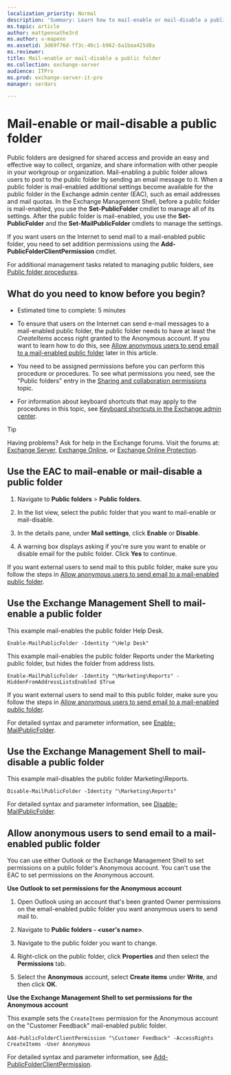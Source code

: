 ```yaml
---
localization_priority: Normal
description: 'Summary: Learn how to mail-enable or mail-disable a public folder with the Exchange admin center (EAC) or with the Exchange Management Shell.'
ms.topic: article
author: mattpennathe3rd
ms.author: v-mapenn
ms.assetid: 3d69f76d-ff3c-46c1-b962-6a1baa425d8a
ms.reviewer:
title: Mail-enable or mail-disable a public folder
ms.collection: exchange-server
audience: ITPro
ms.prod: exchange-server-it-pro
manager: serdars

---
```


# Mail-enable or mail-disable a public folder

Public folders are designed for shared access and provide an easy and effective way to collect, organize, and share information with other people in your workgroup or organization. Mail-enabling a public folder allows users to post to the public folder by sending an email message to it. When a public folder is mail-enabled additional settings become available for the public folder in the Exchange admin center (EAC), such as email addresses and mail quotas. In the Exchange Management Shell, before a public folder is mail-enabled, you use the **Set-PublicFolder** cmdlet to manage all of its settings. After the public folder is mail-enabled, you use the **Set-PublicFolder** and the **Set-MailPublicFolder** cmdlets to manage the settings.

If you want users on the Internet to send mail to a mail-enabled public folder, you need to set addition permissions using the **Add-PublicFolderClientPermission** cmdlet.

For additional management tasks related to managing public folders, see [Public folder procedures](procedures.md).

## What do you need to know before you begin?

- Estimated time to complete: 5 minutes

- To ensure that users on the Internet can send e-mail messages to a mail-enabled public folder, the public folder needs to have at least the _CreateItems_ access right granted to the Anonymous account. If you want to learn how to do this, see [Allow anonymous users to send email to a mail-enabled public folder](#allow-anonymous-users-to-send-email-to-a-mail-enabled-public-folder) later in this article.

- You need to be assigned permissions before you can perform this procedure or procedures. To see what permissions you need, see the "Public folders" entry in the [Sharing and collaboration permissions](../../permissions/feature-permissions/sharing-and-collaboration-permissions.md) topic.

- For information about keyboard shortcuts that may apply to the procedures in this topic, see [Keyboard shortcuts in the Exchange admin center](../../about-documentation/exchange-admin-center-keyboard-shortcuts.md).

> [!TIP]
> Having problems? Ask for help in the Exchange forums. Visit the forums at: [Exchange Server](https://go.microsoft.com/fwlink/p/?linkId=60612), [Exchange Online](https://go.microsoft.com/fwlink/p/?linkId=267542), or [Exchange Online Protection](https://go.microsoft.com/fwlink/p/?linkId=285351).

## Use the EAC to mail-enable or mail-disable a public folder

1. Navigate to **Public folders** \> **Public folders**.

2. In the list view, select the public folder that you want to mail-enable or mail-disable.

3. In the details pane, under **Mail settings**, click **Enable** or **Disable**.

4. A warning box displays asking if you're sure you want to enable or disable email for the public folder. Click **Yes** to continue.

If you want external users to send mail to this public folder, make sure you follow the steps in [Allow anonymous users to send email to a mail-enabled public folder](#allow-anonymous-users-to-send-email-to-a-mail-enabled-public-folder).

## Use the Exchange Management Shell to mail-enable a public folder

This example mail-enables the public folder Help Desk.

```
Enable-MailPublicFolder -Identity "\Help Desk"
```

This example mail-enables the public folder Reports under the Marketing public folder, but hides the folder from address lists.

```
Enable-MailPublicFolder -Identity "\Marketing\Reports" -HiddenFromAddressListsEnabled $True
```

If you want external users to send mail to this public folder, make sure you follow the steps in [Allow anonymous users to send email to a mail-enabled public folder](#allow-anonymous-users-to-send-email-to-a-mail-enabled-public-folder).

For detailed syntax and parameter information, see [Enable-MailPublicFolder](https://docs.microsoft.com/powershell/module/exchange/sharing-and-collaboration/enable-mailpublicfolder).

## Use the Exchange Management Shell to mail-disable a public folder

This example mail-disables the public folder Marketing\Reports.

```
Disable-MailPublicFolder -Identity "\Marketing\Reports"
```

For detailed syntax and parameter information, see [Disable-MailPublicFolder](https://docs.microsoft.com/powershell/module/exchange/sharing-and-collaboration/disable-mailpublicfolder).

## Allow anonymous users to send email to a mail-enabled public folder
<a name="CreateItems"> </a>

You can use either Outlook or the Exchange Management Shell to set permissions on a public folder's Anonymous account. You can't use the EAC to set permissions on the Anonymous account.

 **Use Outlook to set permissions for the Anonymous account**

1. Open Outlook using an account that's been granted Owner permissions on the email-enabled public folder you want anonymous users to send mail to.

2. Navigate to **Public folders - \<user's name\>**.

3. Navigate to the public folder you want to change.

4. Right-click on the public folder, click **Properties** and then select the **Permissions** tab.

5. Select the **Anonymous** account, select **Create items** under **Write**, and then click **OK**.

 **Use the Exchange Management Shell to set permissions for the Anonymous account**

This example sets the `CreateItems` permission for the Anonymous account on the "Customer Feedback" mail-enabled public folder.

```
Add-PublicFolderClientPermission "\Customer Feedback" -AccessRights CreateItems -User Anonymous

```

For detailed syntax and parameter information, see [Add-PublicFolderClientPermission](https://docs.microsoft.com/powershell/module/exchange/sharing-and-collaboration/add-publicfolderclientpermission).
